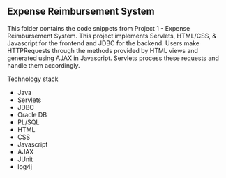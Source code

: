 ## Expense Reimbursement System

   This folder contains the code snippets from Project 1 - Expense Reimbursement System. This project implements Servlets, HTML/CSS, & Javascript for the frontend and JDBC for the backend. 
   Users make HTTPRequests through the methods provided by HTML views and generated using AJAX in Javascript. Servlets process these requests and handle them accordingly. 
   
   Technology stack
* Java
* Servlets
* JDBC
* Oracle DB
* PL/SQL
* HTML
* CSS
* Javascript
* AJAX
* JUnit
* log4j